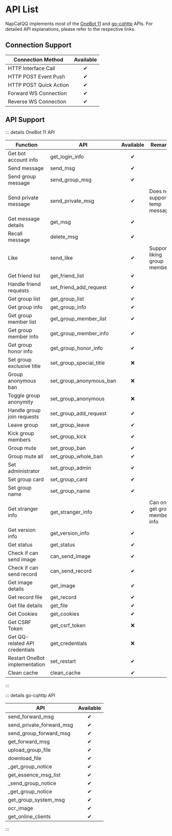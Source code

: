 # API List

NapCatQQ implements most of the [OneBot 11](https://11.onebot.dev/) and [go-cqhttp](https://docs.go-cqhttp.org/api) APIs. For detailed API explanations, please refer to the respective links.

## Connection Support

| Connection Method      | Available |
| ---------------------- | :-------: |
| HTTP Interface Call    |     ✔     |
| HTTP POST Event Push   |     ✔     |
| HTTP POST Quick Action |     ✔     |
| Forward WS Connection  |     ✔     |
| Reverse WS Connection  |     ✔     |

## API Support

::: details OneBot 11 API

| Function                       | API                     | Available | Remarks                        |
| ------------------------------ | ----------------------- | :-------: | ------------------------------ |
| Get bot account info           | get_login_info          |     ✔     |                                |
| Send message                   | send_msg                |     ✔     |                                |
| Send group message             | send_group_msg          |     ✔     |                                |
| Send private message           | send_private_msg        |     ✔     | Does not support temp messages |
| Get message details            | get_msg                 |     ✔     |                                |
| Recall message                 | delete_msg              |     ✔     |                                |
| Like                           | send_like               |     ✔     | Supports liking group members  |
| Get friend list                | get_friend_list         |     ✔     |                                |
| Handle friend requests         | set_friend_add_request  |     ✔     |                                |
| Get group list                 | get_group_list          |     ✔     |                                |
| Get group info                 | get_group_info          |     ✔     |                                |
| Get group member list          | get_group_member_list   |     ✔     |                                |
| Get group member info          | get_group_member_info   |     ✔     |                                |
| Get group honor info           | get_group_honor_info    |     ✔     |                                |
| Set group exclusive title      | set_group_special_title |     ❌     |                                |
| Group anonymous ban            | set_group_anonymous_ban |     ❌     |                                |
| Toggle group anonymity         | set_group_anonymous     |     ❌     |                                |
| Handle group join requests     | set_group_add_request   |     ✔     |                                |
| Leave group                    | set_group_leave         |     ✔     |                                |
| Kick group members             | set_group_kick          |     ✔     |                                |
| Group mute                     | set_group_ban           |     ✔     |                                |
| Group mute all                 | set_group_whole_ban     |     ✔     |                                |
| Set administrator              | set_group_admin         |     ✔     |                                |
| Set group card                 | set_group_card          |     ✔     |                                |
| Set group name                 | set_group_name          |     ✔     |                                |
| Get stranger info              | get_stranger_info       |     ✔     | Can only get group member info |
| Get version info               | get_version_info        |     ✔     |                                |
| Get status                     | get_status              |     ✔     |                                |
| Check if can send image        | can_send_image          |     ✔     |                                |
| Check if can send record       | can_send_record         |     ✔     |                                |
| Get image details              | get_image               |     ✔     |                                |
| Get record file                | get_record              |     ✔     |                                |
| Get file details               | get_file                |     ✔     |                                |
| Get Cookies                    | get_cookies             |     ✔     |                                |
| Get CSRF Token                 | get_csrf_token          |     ❌     |                                |
| Get QQ-related API credentials | get_credentials         |     ❌     |                                |
| Restart OneBot implementation  | set_restart             |     ✔     |                                |
| Clean cache                    | clean_cache             |     ✔     |                                |

:::

::: details go-cqhttp API

| API                      | Available |
| ------------------------ | :-------: |
| send_forward_msg         |     ✔     |
| send_private_forward_msg |     ✔     |
| send_group_forward_msg   |     ✔     |
| get_forward_msg          |     ✔     |
| upload_group_file        |     ✔     |
| download_file            |     ✔     |
| _get_group_notice        |     ✔     |
| get_essence_msg_list     |     ✔     |
| _send_group_notice       |     ✔     |
| _get_group_notice        |     ✔     |
| get_group_system_msg     |     ✔     |
| ocr_image                |     ✔     |
| get_online_clients       |     ✔     |

:::
